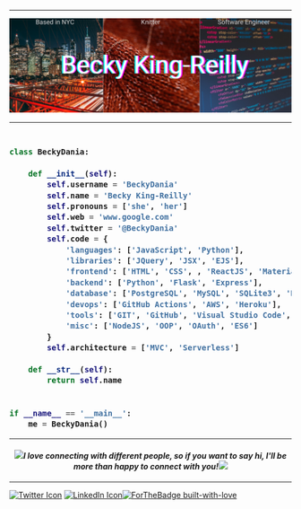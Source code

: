 -----------
![bkr personal graphic banner](https://github.com/BeckyDania/BeckyDania/blob/bb0fe866a6b951d348fcabffbf0f1865ae33d9a4/Based%20in%20NYC%20(1).png)

-----------
<h3>
    
```python

class BeckyDania:

    def __init__(self):
        self.username = 'BeckyDania'
        self.name = 'Becky King-Reilly'
        self.pronouns = ['she', 'her']
        self.web = 'www.google.com'
        self.twitter = '@BeckyDania'
        self.code = {
            'languages': ['JavaScript', 'Python'],
            'libraries': ['JQuery', 'JSX', 'EJS'],
            'frontend': ['HTML', 'CSS', , 'ReactJS', 'Material UI', 'Boostrap'],
            'backend': ['Python', 'Flask', 'Express'],
            'database': ['PostgreSQL', 'MySQL', 'SQLite3', 'Mongo DB', 'Peewee', 'API'],
            'devops': ['GitHub Actions', 'AWS', 'Heroku'],
            'tools': ['GIT', 'GitHub', 'Visual Studio Code', 'Postman', 'Chrome', 'Trello'],
            'misc': ['NodeJS', 'OOP', 'OAuth', 'ES6']
        }
        self.architecture = ['MVC', 'Serverless']

    def __str__(self):
        return self.name


if __name__ == '__main__':
    me = BeckyDania()

```
---------
</h3>  

<h4 align="center">
<img src="https://media.giphy.com/media/LnQjpWaON8nhr21vNW/giphy.gif" width="40"><em><b>I love connecting with different people, so if you want to say hi, I'll be more than happy to connect with you!</b></em><img src="https://media.giphy.com/media/LnQjpWaON8nhr21vNW/giphy.gif" width="40">
</h4>

----
[![Twitter Icon](https://img.shields.io/badge/Twitter-1DA1F2?style=for-the-badge&logo=twitter&logoColor=white)](https://twitter.com/BeckyDania)
[![LinkedIn Icon](https://img.shields.io/badge/LinkedIn-0077B5?style=for-the-badge&logo=linkedin&logoColor=white)](https://www.linkedin.com/in/beckykingreilly/)[![ForTheBadge built-with-love](http://ForTheBadge.com/images/badges/built-with-love.svg)](https://github.com/BeckyDania)

